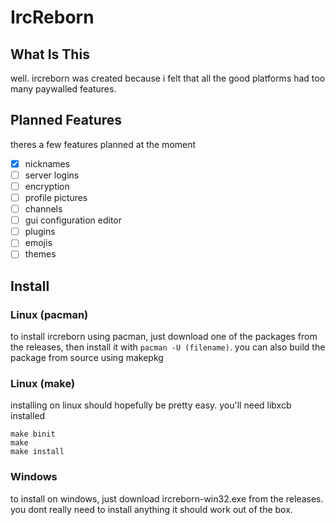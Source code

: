 # IrcReborn

## What Is This

well. ircreborn was created because i felt that all the good platforms had too many paywalled features. 

## Planned Features

theres a few features planned at the moment

- [x] nicknames
- [ ] server logins 
- [ ] encryption
- [ ] profile pictures
- [ ] channels
- [ ] gui configuration editor
- [ ] plugins
- [ ] emojis
- [ ] themes

## Install

### Linux (pacman)

to install ircreborn using pacman, just download one of the packages from the releases, then install it with `pacman -U (filename)`. you can also build the package from source using makepkg

### Linux (make)

installing on linux should hopefully be pretty easy. you'll need libxcb installed

```
make binit
make
make install
```

### Windows

to install on windows, just download ircreborn-win32.exe from the releases. you dont really need to install anything it should work out of the box.
